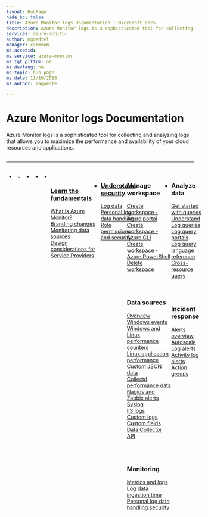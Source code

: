 ```yaml
---
layout: HubPage
hide_bc: false
title: Azure Monitor logs Documentation | Microsoft Docs
description: Azure Monitor logs is a sophisticated tool for collecting and analyzing logs that allow you to maximize the performance and availability of your cloud resources and applications.
services: azure-monitor
author: mgoedtel
manager: carmonm
ms.assetid:	
ms.service: azure-monitor
ms.tgt_pltfrm: na
ms.devlang: na
ms.topic: hub-page
ms.date: 11/16/2018
ms.author: magoedte

---
```


<div id="main" class="v2">
    <div class="container">
        <h1>Azure Monitor logs Documentation</h1>
        <p>Azure Monitor logs is a sophisticated tool for collecting and analyzing logs<br>that allows you to maximize the performance and availability of your cloud resources and applications.</p>
        <hr style="margin: 30px 0;" />
        <ul class="pivots">
            <li>
                <a href="#products"></a>
                <ul id="products">
                    <li>
                        <a class="singlePanelNavItem selected" style="display: none" href="#indexA" data-linktype="self-bookmark"></a>
                        <ul class="panelContent singlePanelContent" id="indexA" style="border: medium; border-image: none; margin-top: 0px; display: flex; float: left;">
                            <li class="fullSpan">
                                <a href="#index1" data-linktype="self-bookmark"></a>
                                <ul class="cardsF cols cols4" id="index1" style="float: left; display: flex; width: 100%; border-bottom: 1px var(--grey-lighter) solid;">  
                                    <li>
                                        <ul class="cardsB panelContent" id="cardtypes-B" style="float: left; display: flex; width: 100%;">
                                            <li>
                                                <a href="">
                                                    <div class="cardSize">
                                                        <div class="cardPadding">
                                                            <div class="card">
                                                                <div class="cardImageOuter">
                                                                    <div class="cardImage">
                                                                        <img alt="" src="https://docs.microsoft.com/media/common/i_learn-about.svg" data-linktype="external">
                                                                    </div>
                                                                </div>
                                                                <div class="cardText" style="padding-left: 0px">
                                                                    <h3>Learn the fundamentals</h3> 
																	<p> 
																	    <a href="/azure/azure-monitor/overview">What is Azure Monitor?</a><br/>
                                                                        <a href="/azure/azure-monitor/azure-monitor-rebrand">Branding changes</a><br/>
                                                                        <a href="/azure/monitoring/monitoring-data-sources">Monitoring data sources</a><br/>
                                                                        <a href="/azure/log-analytics/log-analytics-service-providers">Design considerations for Service Providers</a><br/>
																	</p>
																</div>
                                                            </div>
                                                        </div>
                                                    </div>
                                                </a>
                                            </li>
                                            <li>
                                                <a href="">
                                                    <div class="cardSize">
                                                        <div class="cardPadding">
                                                            <div class="card">
                                                                <div class="cardText">
                                                                    <h3>Understand security</h3> 
																	<p>
																	    <a href="/azure/log-analytics/log-analytics-data-security">Log data</a><br/>
                                                                        <a href="/azure/log-analytics/log-analytics-personal-data-mgmt">Personal log data handling</a><br/>
                                                                        <a href="/azure/monitoring-and-diagnostics/monitoring-roles-permissions-security">Role permissions and security</a><br/>
																    </p>
																</div>
                                                            </div>
                                                        </div>
                                                    </div>
                                                </a>
                                            </li>
										</ul>
                                    </li>
                                    <li>
                                        <div class="cardSize">
                                            <div class="cardPadding">
                                                <div class="card">
                                                    <div class="cardText">
														<h3>Manage workspace</h3>
                                                        <p>
                                                            <a href="/azure/log-analytics/log-analytics-quick-create-workspace">Create workspace - Azure portal</a><br/>
                                                            <a href="/azure/log-analytics/log-analytics-quick-create-workspace-cli">Create workspace - Azure CLI</a><br/>
                                                            <a href="/azure/log-analytics/log-analytics-quick-create-workspace-posh">Create workspace - Azure PowerShell</a><br/>
                                                            <a href="/azure/log-analytics/log-analytics-manage-del-workspace">Delete workspace</a><br/>
														</p>
														<br><br>
                                                        <h3>Data sources</h3>
                                                        <p>
                                                            <a href="/azure/monitoring/monitoring-data-sources">Overview<br/>
                                                            <a href="/azure/log-analytics/log-analytics-data-sources-windows-events">Windows events</a><br/>
                                                            <a href="/azure/log-analytics-data-sources-performance-counters">Windows and Linux performance counters</a><br/>
                                                            <a href="/azure/log-analytics/log-analytics-data-sources-linux-applications">Linux application performance</a><br/>
                                                            <a href="/azure/log-analytics/log-analytics-data-sources-json">Custom JSON data</a><br/>
                                                            <a href="/azure/log-analytics/log-analytics-data-sources-collectd">Collectd performance data</a><br/>
                                                            <a href="/azure/log-analytics/log-analytics-data-sources-alerts-nagios-zabbix">Nagios and Zabbix alerts</a><br/>
                                                            <a href="/azure/log-analytics/log-analytics-data-sources-syslog">Syslog</a><br/>
                                                            <a href="/azure/log-analytics/log-analytics-data-sources-iis-logs">IIS logs</a><br/>
                                                            <a href="/azure/log-analytics/log-analytics-data-sources-custom-logs">Custom logs</a><br/>
                                                            <a href="/azure/log-analytics/log-analytics-custom-fields">Custom fields</a><br/>
                                                            <a href="/azure/log-analytics/log-analytics-data-collector-api">Data Collector API</a><br/>
															</p>
														<br><br>
                                                        <h3>Monitoring</h3>
                                                        <p>
                                                            <a href="/azure/monitoring/monitoring-data-collection">Metrics and logs</a><br/>
                                                            <a href="/azure/log-analytics/log-analytics-data-ingestion-time">Log data ingestion time</a><br/>
                                                            <a href="/azure/log-analytics/log-analytics-personal-data-mgmt">Personal log data handling security</a><br/>
														</p>
                                                    </div>
                                                </div>
                                            </div>
                                        </div>
                                    </li>
									<li>
                                        <div class="cardSize">
                                            <div class="cardPadding">
                                                <div class="card">
                                                    <div class="cardText">
                                                        <h3>Analyze data</h3>
                                                        <p>
                                                            <a href="/azure/log-analytics/query-language/get-started-queries">Get started with queries</a><br/>
                                                            <a href="/azure/log-analytics/log-analytics-log-search">Understand Log queries</a><br/>
                                                            <a href="/azure/log-analytics/log-analytics-log-search-portals">Log query portals</a><br/>
                                                            <a href="/azure/log-analytics/query-language/query-language">Log query language reference</a><br/>
                                                            <a href="/azure/log-analytics-cross-workspace-search">Cross-resource query</a><br/>
														</p>
														<br><br>
                                                        <h3>Incident response</h3>
                                                        <p>
                                                            <a href="/azure/monitoring-and-diagnostics/monitoring-overview-unified-alerts">Alerts overview</a><br/>
                                                            <a href="/azure/monitoring-and-diagnostics/monitoring-overview-autoscale">Autoscale</a><br/>
                                                            <a href="/azure/monitoring-and-diagnostics/monitor-alerts-unified-log">Log alerts</a><br/>
                                                            <a href="/azure/monitoring-and-diagnostics/monitoring-activity-log-alerts-new-experience">Activity log alerts</a><br/>
                                                            <a href="/azure/monitoring-and-diagnostics/monitoring-action-groups">Action groups</a><br/>
                                                        </p>
													</div>
                                                </div>
                                            </div>
                                        </div>
								    </li>
                                </ul>
                            </li>
                        </ul>
                    </li>
                </ul>
            </li>
        </ul>
    </div>
</div>

